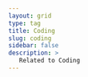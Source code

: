 ```yaml
---
layout: grid
type: tag
title: Coding
slug: coding
sidebar: false
description: >
   Related to Coding
---
```

